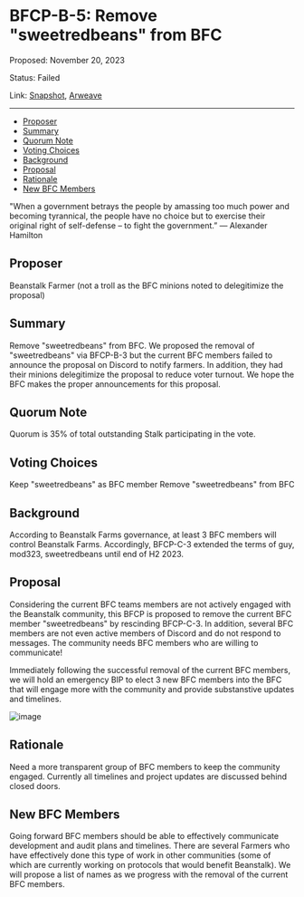 # BFCP-B-5: Remove "sweetredbeans" from BFC

Proposed: November 20, 2023

Status: Failed

Link: [Snapshot](https://snapshot.org/#/beanstalkfarms.eth/proposal/0xd12fb4dc5e8da43cd06c998630d1b283a2bbf453dc6bb01fd2d2dd00f4275424), [Arweave](https://arweave.net/HO800ea0CI9fZuHB_NVqe4GKG7yE-9Pc_2PWD0lD0-M)

---

- [Proposer](#proposer)
- [Summary](#summary)
- [Quorum Note](#quorum-note)
- [Voting Choices](#voting-choices)
- [Background](#background)
- [Proposal](#proposal)
- [Rationale](#rationale)
- [New BFC Members](#new-bfc-members)

"When a government betrays the people by amassing too much power and becoming tyrannical, the people have no choice but to exercise their original right of self-defense – to fight the government.” — Alexander Hamilton

## Proposer
Beanstalk Farmer (not a troll as the BFC minions noted to delegitimize the proposal)

## Summary
Remove "sweetredbeans" from BFC. We proposed the removal of "sweetredbeans" via BFCP-B-3 but the current BFC members failed to announce the proposal on Discord to notify farmers. In addition, they had their minions delegitimize the proposal to reduce voter turnout. We hope the BFC makes the proper announcements for this proposal.

## Quorum Note
Quorum is 35% of total outstanding Stalk participating in the vote.

## Voting Choices
Keep "sweetredbeans" as BFC member
Remove "sweetredbeans" from BFC

## Background
According to Beanstalk Farms governance, at least 3 BFC members will control Beanstalk Farms. Accordingly, BFCP-C-3 extended the terms of guy, mod323, sweetredbeans until end of H2 2023.

## Proposal
Considering the current BFC teams members are not actively engaged with the Beanstalk community, this BFCP is proposed to remove the current BFC member "sweetredbeans" by rescinding BFCP-C-3. In addition, several BFC members are not even active members of Discord and do not respond to messages. The community needs BFC members who are willing to communicate! 

Immediately following the successful removal of the current BFC members, we will hold an emergency BIP to elect 3 new BFC members into the BFC that will engage more with the community and provide substanstive updates and timelines.

![image](ipfs://bafybeieyvifyd3bbizecuu4iuff7kro7ockxyoki4mp6okeufdhcy4tkia)
  
## Rationale
Need a more transparent group of BFC members to keep the community engaged. Currently all timelines and project updates are discussed behind closed doors.

## New BFC Members
Going forward BFC members should be able to effectively communicate development and audit plans and timelines. There are several Farmers who have effectively done this type of work in other communities (some of which are currently working on protocols that would benefit Beanstalk). We will propose a list of names as we progress with the removal of the current BFC members.
